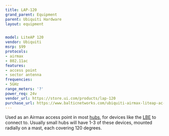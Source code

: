 ```yaml
---
title: LAP-120
grand_parent: Equipment
parent: Ubiquiti Hardware
layout: equipment


model: LiteAP 120
vendor: Ubiquiti
msrp: $99
protocols:
- airmax
- 802.11ac
features:
- access point
- sector antenna
frequencies:
- 5GHz
range_meters: '?'
power_req: 24v
vendor_url: https://store.ui.com/products/lap-120
purchase_url: https://www.balticnetworks.com/ubiquiti-airmax-liteap-ac-5ghz-802-11ac-access-point-us
---
```


Used as an Airmax access point in most [hubs](/docs/architecture/hubs), for devices like the [LBE](/equipment/ubiquiti/lbe) to connect to. Usually small hubs will have 1-3 of these devices, mounted radially on a mast, each covering 120 degrees.
